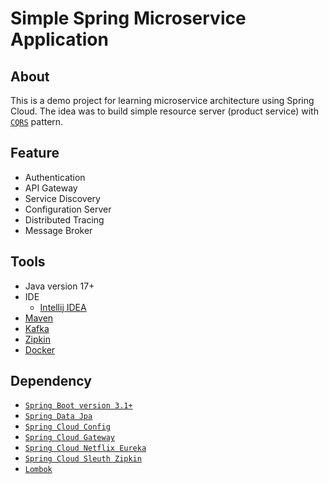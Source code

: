 # Simple Spring Microservice Application
## About
This is a demo project for learning microservice architecture using Spring Cloud. The idea was to build simple resource server (product service) with [`CQRS`](https://microservices.io/patterns/data/cqrs.html) pattern.

## Feature
- Authentication 
- API Gateway
- Service Discovery 
- Configuration Server
- Distributed Tracing
- Message Broker

## Tools
- Java version 17+
- IDE
  - [Intellij IDEA](https://www.jetbrains.com/idea/download/)
- [Maven](https://maven.apache.org/)
- [Kafka](https://kafka.apache.org/)
- [Zipkin](https://zipkin.io/)
- [Docker](https://docker.com/)

## Dependency
- [`Spring Boot version 3.1+`](https://spring.io/projects/spring-boot)
- [`Spring Data Jpa`](https://spring.io/projects/spring-data-jpa)
- [`Spring Cloud Config`](https://spring.io/projects/spring-cloud-config)
- [`Spring Cloud Gateway`](https://spring.io/projects/spring-cloud-gateway)
- [`Spring Cloud Netflix Eureka`](https://spring.io/projects/spring-cloud-netflix)
- [`Spring Cloud Sleuth Zipkin`](https://spring.io/projects/spring-cloud-sleuth)
- [`Lombok`](https://projectlombok.org/)


